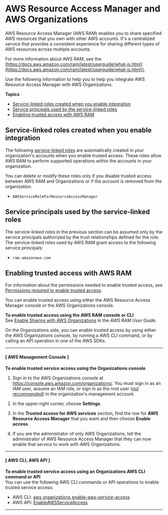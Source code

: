 # AWS Resource Access Manager and AWS Organizations<a name="services-that-can-integrate-ram"></a>

AWS Resource Access Manager \(AWS RAM\) enables you to share specified AWS resources that you own with other AWS accounts\. It's a centralized service that provides a consistent experience for sharing different types of AWS resources across multiple accounts\.

For more information about AWS RAM, see the [https://docs.aws.amazon.com/ram/latest/userguide/what-is.html](https://docs.aws.amazon.com/ram/latest/userguide/what-is.html)\.

Use the following information to help you to help you integrate AWS Resource Access Manager with AWS Organizations\.

**Topics**
+ [Service\-linked roles created when you enable integration](#integrate-enable-slr-ram)
+ [Service principals used by the service\-linked roles](#integrate-enable-svcprin-ram)
+ [Enabling trusted access with AWS RAM](#integrate-enable-ta-ram)

## Service\-linked roles created when you enable integration<a name="integrate-enable-slr-ram"></a>

The following [service\-linked roles](https://docs.aws.amazon.com/IAM/latest/UserGuide/using-service-linked-roles.html) are automatically created in your organization's accounts when you enable trusted access\. These roles allow AWS RAM to perform supported operations within the accounts in your organization\.

You can delete or modify these roles only if you disable trusted access between AWS RAM and Organizations or if the account is removed from the organization\.
+ `AWSServiceRoleForResourceAccessManager`

## Service principals used by the service\-linked roles<a name="integrate-enable-svcprin-ram"></a>

The service\-linked roles in the previous section can be assumed only by the service principals authorized by the trust relationships defined for the role\. The service\-linked roles used by AWS RAM grant access to the following service principals:
+ `ram.amazonaws.com`

## Enabling trusted access with AWS RAM<a name="integrate-enable-ta-ram"></a>

For information about the permissions needed to enable trusted access, see [Permissions required to enable trusted access](orgs_integrate_services.md#orgs_trusted_access_perms)\.

You can enable trusted access using either the AWS Resource Access Manager console or the AWS Organizations console\.

**To enable trusted access using the AWS RAM console or CLI**  
See [Enable Sharing with AWS Organizations](https://docs.aws.amazon.com/ram/latest/userguide/getting-started-sharing.html#getting-started-sharing-orgs) in the *AWS RAM User Guide*\.

On the Organizations side, you can enable trusted access by using either the AWS Organizations console, by running a AWS CLI command, or by calling an API operation in one of the AWS SDKs\.

------
#### [ AWS Management Console ]

**To enable trusted service access using the Organizations console**

1. Sign in to the AWS Organizations console at [https://console\.aws\.amazon\.com/organizations/](https://console.aws.amazon.com/organizations/)\. You must sign in as an IAM user, assume an IAM role, or sign in as the root user \([not recommended](https://docs.aws.amazon.com/IAM/latest/UserGuide/best-practices.html#lock-away-credentials)\) in the organization's management account\. 

1. In the upper\-right corner, choose **Settings**\.

1. In the **Trusted access for AWS services** section, find the row for **AWS Resource Access Manager** that you want and then choose **Enable access**\.

1. If you are the administrator of only AWS Organizations, tell the administrator of AWS Resource Access Manager that they can now enable that service to work with AWS Organizations\.

------
#### [ AWS CLI, AWS API ]

**To enable trusted service access using an Organizations AWS CLI command or API**  
You can use the following AWS CLI commands or API operations to enable trusted service access:
+ AWS CLI: [aws organizations enable\-aws\-service\-access](https://docs.aws.amazon.com/cli/latest/reference/organizations/enable-aws-service-access.html)
+ AWS API: [EnableAWSServiceAccess](https://docs.aws.amazon.com/organizations/latest/APIReference/API_EnableAWSServiceAccess.html)

------